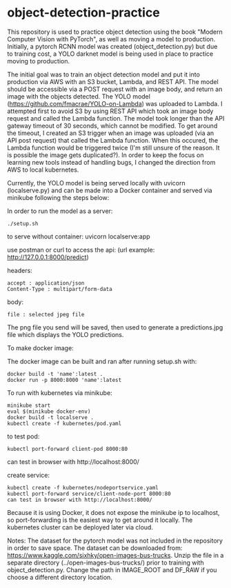 # object-detection-practice

This repository is used to practice object detection using the book "Modern Computer Vision with PyTorch", as well as moving a model to production. Initially, a pytorch RCNN model was created (object_detection.py) but due to training cost, a YOLO darknet model is being used in place to practice moving to production.

The initial goal was to train an object detection model and put it into production via AWS with an S3 bucket, Lambda, and REST API. The model should be 
accessible via a POST request with an image body, and return an image with the objects detected. The YOLO model (https://github.com/fmacrae/YOLO-on-Lambda) was uploaded to Lambda. I attempted first to avoid S3 by using REST API which took an image body request and called the Lambda function. The model took longer than the API gateway timeout of 30 seconds, which cannot be modified. To get around the timeout, I created an S3 trigger when an image was uploaded (via an API post request) that called the Lambda function. When this occured, the Lambda function would be triggered twice (I'm still unsure of the reason. It is possible the image gets duplicated?).  In order to keep the focus on learning new tools instead of handling bugs, I changed the direction from AWS to local kubernetes.

Currently, the YOLO model is being served locally with uvicorn (localserve.py) and can be made into a Docker container and served via minikube following the steps below:

In order to run the model as a server:

    ./setup.sh

to serve without container:
    uvicorn localserve:app

use postman or curl to access the api: 
(url example: http://127.0.0.1:8000/predict)

headers: 

    accept : application/json
    Content-Type : multipart/form-data
    
body:

    file : selected jpeg file

The png file you send will be saved, then used to generate a predictions.jpg file which displays the YOLO predictions.

To make docker image:

The docker image can be built and ran after running setup.sh with:

    docker build -t 'name':latest .
    docker run -p 8000:8000 'name':latest


To run with kubernetes via minikube:
    
    minikube start
    eval $(minikube docker-env)
    docker build -t localserve .
    kubectl create -f kubernetes/pod.yaml

to test pod:
    
    kubectl port-forward client-pod 8000:80

can test in browser with http://localhost:8000/

create service:
    
    kubectl create -f kubernetes/nodeportservice.yaml
    kubectl port-forward service/client-node-port 8000:80
    can test in browser with http://localhost:8000/


Because it is using Docker, it does not expose the minikube ip to localhost, so port-forwarding is the easiest way to get around it locally. The kubernetes cluster can be deployed later via cloud.


Notes:
The dataset for the pytorch model was not included in the repository in order to save space.
The dataset can be downloaded from:
https://www.kaggle.com/sixhky/open-images-bus-trucks.
Unzip the file in a separate directory (../open-images-bus-trucks/) prior to training with object_detection.py. Change the path in IMAGE_ROOT and DF_RAW if you choose a different directory location.


